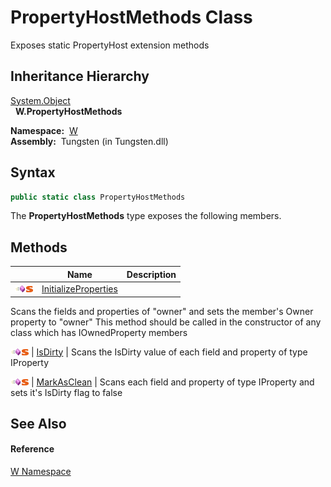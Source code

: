 PropertyHostMethods Class
=========================
  Exposes static PropertyHost extension methods


Inheritance Hierarchy
---------------------
[System.Object][1]  
  **W.PropertyHostMethods**  

  **Namespace:**  [W][2]  
  **Assembly:**  Tungsten (in Tungsten.dll)

Syntax
------

```csharp
public static class PropertyHostMethods
```

The **PropertyHostMethods** type exposes the following members.


Methods
-------

                                 | Name                      | Description                                                                                                                                                                              
-------------------------------- | ------------------------- | ---------------------------------------------------------------------------------------------------------------------------------------------------------------------------------------- 
![Public method]![Static member] | [InitializeProperties][3] | 
Scans the fields and properties of "owner" and sets the member's Owner property to "owner" This method should be called in the constructor of any class which has IOwnedProperty members
 
![Public method]![Static member] | [IsDirty][4]              | 
Scans the IsDirty value of each field and property of type IProperty
                                                                                                                 
![Public method]![Static member] | [MarkAsClean][5]          | 
Scans each field and property of type IProperty and sets it's IsDirty flag to false
                                                                                                  


See Also
--------

#### Reference
[W Namespace][2]  

[1]: http://msdn.microsoft.com/en-us/library/e5kfa45b
[2]: ../README.md
[3]: InitializeProperties.md
[4]: IsDirty.md
[5]: MarkAsClean.md
[Public method]: ../../_icons/pubmethod.gif "Public method"
[Static member]: ../../_icons/static.gif "Static member"